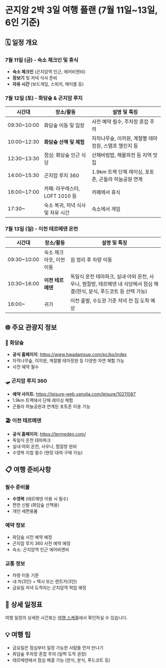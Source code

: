 # 곤지암 2박 3일 여행 플랜 (7월 11일~13일, 6인 기준)

## 🗓️ 일정 개요

### 7월 11일 (금) - 숙소 체크인 및 휴식
- **숙소 체크인** (곤지암역 인근, 에어비엔비)
- **장보기** 및 저녁 식사 준비
- **자유 시간** (보드게임, 스위치, 메이플 등)

### 7월 12일 (토) - 화담숲 & 곤지암 루지
| 시간대         | 장소/활동                  | 설명 및 특징                           |
| ----------- | ---------------------- | --------------------------------- |
| 09:30~10:00 | 화담숲 이동 및 입장            | 사전 예약 필수, 주차장 혼잡 주의               |
| 10:00~12:30 | **화담숲 산책 및 체험**        | 자작나무숲, 이끼원, 계절별 테마정원, 스탬프 챌린지 등   |
| 12:30~13:30 | 점심: 화담숲 인근 식당          | 산채비빔밥, 해물파전 등 지역 맛집               |
| 14:00~15:30 | 곤지암 루지 360             | 1.9km 트랙 단체 레이싱, 포토존, 곤돌라 하늘공원 연계 |
| 16:00~17:00 | 카페: 라꾸에스타, LOFT 1010 등 | 카페에서 휴식                           |
| 17:30~      | 숙소 복귀, 저녁 식사 및 자유 시간   | 숙소에서 게임                           |

### 7월 13일 (일) - 이천 테르메덴 온천
| 시간대         | 장소/활동          | 설명 및 특징                                                                  |
| ----------- | -------------- | ------------------------------------------------------------------------ |
| 09:30~10:00 | 숙소 체크아웃, 이천 이동 | 짐 정리 후 차량 이동                                                             |
| 10:30~16:00 | **이천 테르메덴**    | 독일식 온천 테마파크, 실내·야외 온천, 사우나, 찜질방, 테르메덴 내 식당에서 점심 해결(한식, 분식, 푸드코트 등 선택 가능) |
| 16:00~      | 귀가             | 이천 출발, 수도권 기준 저녁 전 집 도착 예상                                               |

## 🌐 주요 관광지 정보

### 🌲 화담숲
- **공식 홈페이지**: https://www.hwadamsup.com/pc/ko/index
- 자작나무숲, 이끼원, 계절별 테마정원 등 다양한 자연 체험 가능
- 사전 예약 필수

### 🛷 곤지암 루지 360
- **예약 사이트**: https://leisure-web.yanolja.com/leisure/10211087
- 1.9km 트랙에서 단체 레이싱 체험
- 곤돌라 하늘공원과 연계된 포토존 이용 가능

### 🏖️ 이천 테르메덴
- **공식 홈페이지**: https://termeden.com/
- 독일식 온천 테마파크
- 실내·야외 온천, 사우나, 찜질방 완비
- 수영복 지참 필수 (현장 대여·구매 가능)

## 📋 여행 준비사항

### 필수 준비물
- **수영복** (테르메덴 이용 시 필수)
- 편한 신발 (화담숲 산책용)
- 개인 세면용품

### 예약 정보
- 화담숲 사전 예약 예정
- 곤지암 루지 360 사전 예약 예정
- 숙소: 곤지암역 인근 에어비엔비

### 교통 정보
- 차량 이동 기준
- 내 차(3인) + 택시 또는 렌트카(3인)
- 금요일 저녁 도착자는 곤지암역 픽업 예정

## 📅 상세 일정표

여행 일정의 상세한 시간표는 [여행 스케줄](./gongjiam_travel_schedule.html)에서 확인하실 수 있습니다.

## 💡 여행 팁

- 금요일은 점심부터 일정 가능한 사람들 먼저 만나기
- 화담숲 주차장 혼잡 주의 (일찍 도착 권장)
- 테르메덴에서 점심 해결 가능 (한식, 분식, 푸드코트 등)
